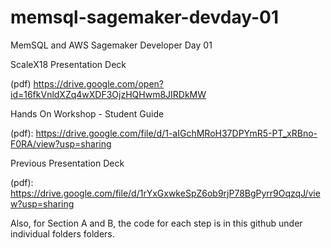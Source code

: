 # memsql-sagemaker-devday-01
MemSQL and AWS Sagemaker Developer Day 01

ScaleX18 Presentation Deck

(pdf) https://drive.google.com/open?id=16fkVnldXZq4wXDF3OjzHQHwm8JIRDkMW


Hands On Workshop - Student Guide

(pdf): https://drive.google.com/file/d/1-aIGchMRoH37DPYmR5-PT_xRBno-F0RA/view?usp=sharing


Previous Presentation Deck 

(pdf): https://drive.google.com/file/d/1rYxGxwkeSpZ6ob9rjP78BgPyrr9OqzqJ/view?usp=sharing


Also, for Section A and B, the code for each step is in this github under individual folders folders.
